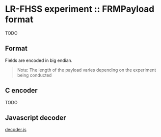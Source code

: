 # LR-FHSS experiment :: FRMPayload format

TODO

## Format
Fields are encoded in big endian.

> Note: The length of the payload varies depending on the experiment being conducted

## C encoder

TODO

## Javascript decoder

[decoder.js](chirpstack/decoder.js)